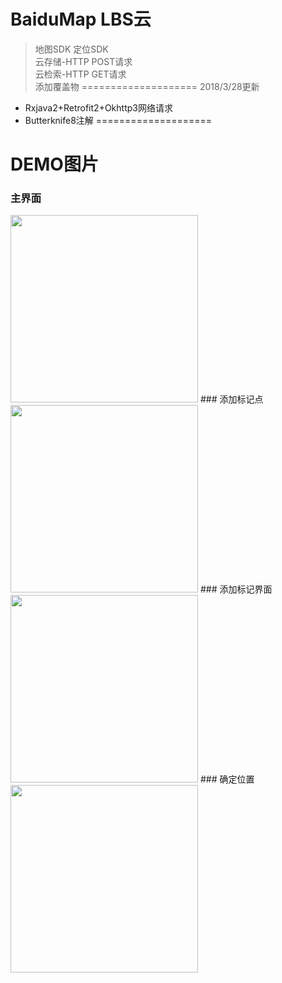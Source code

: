 BaiduMap LBS云
====================
>地图SDK
定位SDK  
云存储-HTTP POST请求  
云检索-HTTP GET请求  
添加覆盖物
====================
2018/3/28更新
- Rxjava2+Retrofit2+Okhttp3网络请求
- Butterknife8注解
====================
# DEMO图片  
### 主界面
<img src="https://github.com/wangtaoT/BaiduMap/blob/master/DEMO-image/Screenshot_2016-02-29-16-29-05.png" width="300" />  
### 添加标记点
<img src="https://github.com/wangtaoT/BaiduMap/blob/master/DEMO-image/Screenshot_2016-02-29-21-11-25.png" width="300" />  
### 添加标记界面
<img src="https://github.com/wangtaoT/BaiduMap/blob/master/DEMO-image/Screenshot_2016-02-29-21-09-03.png" width="300" />  
### 确定位置
<img src="https://github.com/wangtaoT/BaiduMap/blob/master/DEMO-image/Screenshot_2016-02-29-21-09-12.png" width="300" />  

